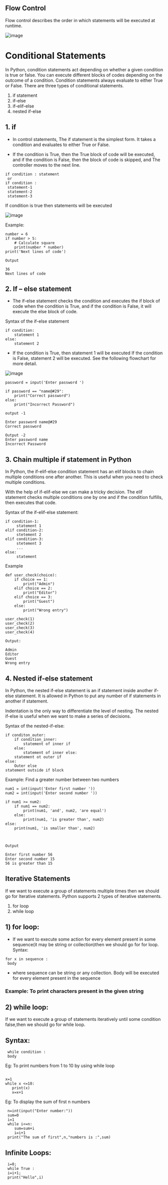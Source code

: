 ## Flow  Control  


Flow control describes the order in which statements will be executed at runtime.


![image](https://github.com/yaswanthteja/100Days_of_Python/assets/93423367/4abfef70-d824-42f6-ad1f-ac8154422ee7)



# Conditional Statements
In Python, condition statements act depending on whether a given condition is true or false. You can execute different blocks of codes depending on the outcome of a condition. Condition statements always evaluate to either True or False.
There are three types of conditional statements.

1. if statement
2. if-else
3. if-elif-else
4. nested if-else


## 1.  if

- In control statements, The if statement is the simplest form. It takes a condition and evaluates to either True or False.

- If the condition is True, then the True block of code will be executed, and if the condition is False, then the block of code is skipped, and The controller moves to the next line.

```
if condition : statement
 or
if condition :
 statement-1
 statement-2
 statement-3
 ```
If condition is true then statements will be executed

![image](https://github.com/yaswanthteja/100Days_of_Python/assets/93423367/6155aeec-9d80-4083-b80a-7fdb0ec60fa4)


Example:

```
number = 6
if number > 5:
    # Calculate square
    print(number * number)
print('Next lines of code')

Output

36
Next lines of code

```


## 2. If – else statement

- The if-else statement checks the condition and executes the if block of code when the condition is True, and if the condition is False, it will execute the else block of code.

Syntax of the if-else statement
```
if condition:
    statement 1
else:
    statement 2
```


- If the condition is True, then statement 1 will be executed If the condition is False, statement 2 will be executed. See the following flowchart for more detail.

![image](https://github.com/yaswanthteja/100Days_of_Python/assets/93423367/db0b22dc-361e-46be-868f-a02b02ed71d0)


```
password = input('Enter password ')

if password == "name@#29":
    print("Correct password")
else:
    print("Incorrect Password")

output -1

Enter password name@#29
Correct password

Output -2
Enter password name
Incorrect Password
```


## 3. Chain multiple if statement in Python
In Python, the if-elif-else condition statement has an elif blocks to chain multiple conditions one after another. This is useful when you need to check multiple conditions.

With the help of if-elif-else we can make a tricky decision. The elif statement checks multiple conditions one by one and if the condition fulfills, then executes that code.

Syntax of the if-elif-else statement:
```
if condition-1:  
     statement 1 
elif condition-2:
     stetement 2 
elif condition-3:
     stetement 3 
     ...         
else:            
     statement  
 ```
Example
```
def user_check(choice):
    if choice == 1:
        print("Admin")
    elif choice == 2:
        print("Editor")
    elif choice == 3:
        print("Guest")
    else:
        print("Wrong entry")

user_check(1)
user_check(2)
user_check(3)
user_check(4)
 
Output:

Admin
Editor
Guest
Wrong entry
```



## 4. Nested if-else statement
In Python, the nested if-else statement is an if statement inside another if-else statement. It is allowed in Python to put any number of if statements in another if statement.

Indentation is the only way to differentiate the level of nesting. The nested if-else is useful when we want to make a series of decisions.

Syntax of the nested-if-else:
```
if conditon_outer:
    if condition_inner:
        statement of inner if
    else:
        statement of inner else:
    statement ot outer if
else:
    Outer else 
statement outside if block

```
Example: Find a greater number between two numbers

```
num1 = int(input('Enter first number '))
num2 = int(input('Enter second number '))

if num1 >= num2:
    if num1 == num2:
        print(num1, 'and', num2, 'are equal')
    else:
        print(num1, 'is greater than', num2)
else:
    print(num1, 'is smaller than', num2)
    
    
    
Output
 
Enter first number 56
Enter second number 15
56 is greater than 15

```

## Iterative Statements

If we want to execute a group of statements multiple times then we should go for 
Iterative statements.
Python supports 2 types of iterative statements.
1. for loop
2. while loop

## 1) for loop:

- If we want to execute some action for every element present in some sequence(it may be string or collection)then we should go for for loop.
Syntax:
```
for x in sequence :
 body
 ```
- where sequence can be string or any collection.
Body will be executed for every element present in the sequence

### Example: To print characters present in the given string










## 2) while loop:

If we want to execute a group of statements iteratively until some condition false,then we should go for while loop.
## Syntax:
```
 while condition :
 body
 ```
 
 Eg: To print numbers from 1 to 10 by using while loop
 ```

 x=1 
 while x <=10: 
    print(x) 
    x=x+1 
 ```

Eg: To display the sum of first n numbers
```
 n=int(input("Enter number:")) 
 sum=0 
 i=1 
 while i<=n: 
    sum=sum+i 
    i=i+1 
 print("The sum of first",n,"numbers is :",sum)
 ```

## Infinite Loops:

```
 i=0; 
 while True : 
 i=i+1; 
 print("Hello",i) 
```



